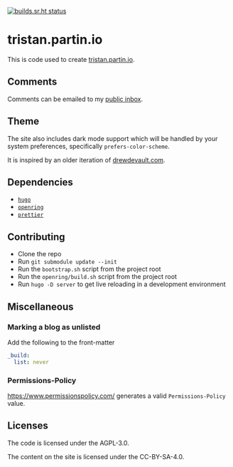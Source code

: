 <!--
SPDX-License-Identifier: Unlicense
SPDX-FileCopyrightText: Tristan Partin <tristan@partin.io>
-->

[![builds.sr.ht status](https://builds.sr.ht/~tristan957/tristan.partin.io.svg)](https://builds.sr.ht/~tristan957/tristan.partin.io?)

# tristan.partin.io

This is code used to create [tristan.partin.io](https://tristan.partin.io).

## Comments

Comments can be emailed to my
[public inbox](mailto:tristan957/public-inbox@lists.sr.ht).

## Theme

The site also includes dark mode support which will be handled by your system
preferences, specifically `prefers-color-scheme`.

It is inspired by an older iteration of
[drewdevault.com](https://drewdevault.com).

## Dependencies

- [`hugo`](https://gohugo.io)
- [`openring`](https://git.sr.ht/~sircmpwn/openring)
- [`prettier`](https://prettier.io/)

## Contributing

- Clone the repo
- Run `git submodule update --init`
- Run the `bootstrap.sh` script from the project root
- Run the `openring/build.sh` script from the project root
- Run `hugo -D server` to get live reloading in a development environment

## Miscellaneous

### Marking a blog as unlisted

Add the following to the front-matter

```yaml
_build:
  list: never
```

### Permissions-Policy

https://www.permissionspolicy.com/ generates a valid `Permissions-Policy` value.

## Licenses

The code is licensed under the AGPL-3.0.

The content on the site is licensed under the CC-BY-SA-4.0.

